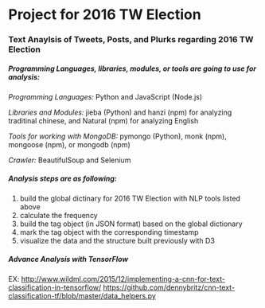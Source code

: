 # Project for 2016 TW Election

### Text Anaylsis of Tweets, Posts, and Plurks regarding 2016 TW Election

##### Programming Languages, libraries, modules, or tools are going to use for analysis:
*Programming Languages:* Python and JavaScript (Node.js)

*Libraries and Modules:* jieba (Python) and hanzi (npm) for analyzing traditinal chinese, and Natural (npm) for analyzing English

*Tools for working with MongoDB:* pymongo (Python), monk (npm), mongoose (npm), or mongodb (npm)

*Crawler:* BeautifulSoup and Selenium

##### Analysis steps are as following:

1. build the global dictinary for 2016 TW Election with NLP tools listed above
2. calculate the frequency
2. build the tag object (in JSON format) based on the global dictionary
3. mark the tag object with the corresponding timestamp
4. visualize the data and the structure built previously with D3

##### Advance Analysis with TensorFlow
EX:
http://www.wildml.com/2015/12/implementing-a-cnn-for-text-classification-in-tensorflow/
https://github.com/dennybritz/cnn-text-classification-tf/blob/master/data_helpers.py
